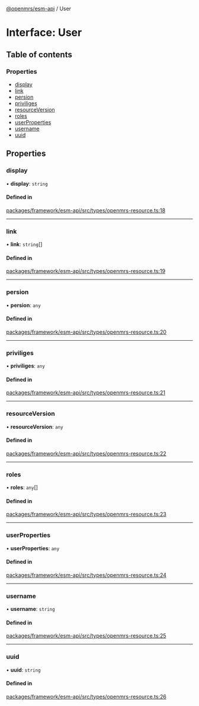 [@openmrs/esm-api](../API.md) / User

# Interface: User

## Table of contents

### Properties

- [display](User.md#display)
- [link](User.md#link)
- [persion](User.md#persion)
- [priviliges](User.md#priviliges)
- [resourceVersion](User.md#resourceversion)
- [roles](User.md#roles)
- [userProperties](User.md#userproperties)
- [username](User.md#username)
- [uuid](User.md#uuid)

## Properties

### display

• **display**: `string`

#### Defined in

[packages/framework/esm-api/src/types/openmrs-resource.ts:18](https://github.com/openmrs/openmrs-esm-core/blob/master/packages/framework/esm-api/src/types/openmrs-resource.ts#L18)

___

### link

• **link**: `string`[]

#### Defined in

[packages/framework/esm-api/src/types/openmrs-resource.ts:19](https://github.com/openmrs/openmrs-esm-core/blob/master/packages/framework/esm-api/src/types/openmrs-resource.ts#L19)

___

### persion

• **persion**: `any`

#### Defined in

[packages/framework/esm-api/src/types/openmrs-resource.ts:20](https://github.com/openmrs/openmrs-esm-core/blob/master/packages/framework/esm-api/src/types/openmrs-resource.ts#L20)

___

### priviliges

• **priviliges**: `any`

#### Defined in

[packages/framework/esm-api/src/types/openmrs-resource.ts:21](https://github.com/openmrs/openmrs-esm-core/blob/master/packages/framework/esm-api/src/types/openmrs-resource.ts#L21)

___

### resourceVersion

• **resourceVersion**: `any`

#### Defined in

[packages/framework/esm-api/src/types/openmrs-resource.ts:22](https://github.com/openmrs/openmrs-esm-core/blob/master/packages/framework/esm-api/src/types/openmrs-resource.ts#L22)

___

### roles

• **roles**: `any`[]

#### Defined in

[packages/framework/esm-api/src/types/openmrs-resource.ts:23](https://github.com/openmrs/openmrs-esm-core/blob/master/packages/framework/esm-api/src/types/openmrs-resource.ts#L23)

___

### userProperties

• **userProperties**: `any`

#### Defined in

[packages/framework/esm-api/src/types/openmrs-resource.ts:24](https://github.com/openmrs/openmrs-esm-core/blob/master/packages/framework/esm-api/src/types/openmrs-resource.ts#L24)

___

### username

• **username**: `string`

#### Defined in

[packages/framework/esm-api/src/types/openmrs-resource.ts:25](https://github.com/openmrs/openmrs-esm-core/blob/master/packages/framework/esm-api/src/types/openmrs-resource.ts#L25)

___

### uuid

• **uuid**: `string`

#### Defined in

[packages/framework/esm-api/src/types/openmrs-resource.ts:26](https://github.com/openmrs/openmrs-esm-core/blob/master/packages/framework/esm-api/src/types/openmrs-resource.ts#L26)
